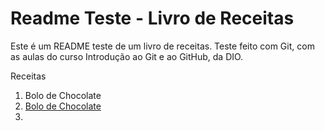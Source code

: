 # Readme Teste - Livro de Receitas

Este é um README teste de um livro de receitas. Teste feito com Git, com as aulas do curso Introdução ao Git e ao GitHub, da DIO.

Receitas

1. Bolo de Chocolate
2. [Bolo de Chocolate](https://www.google.com)
3. 

